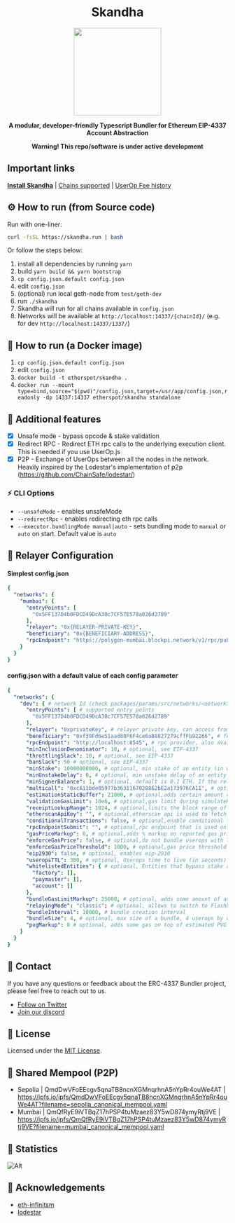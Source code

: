 <div align="center">
  <h1 align="center">Skandha</h1>
</div>

<!-- PROJECT LOGO -->

<div align="center">
  <img src="https://public.etherspot.io/assets/etherspot.gif" width="200" height="200">
  <p>
    <b>
      A modular, developer-friendly Typescript Bundler for Ethereum EIP-4337 Account Abstraction
    </b>
   </p>
</div>

<div align="center">
  <p>
    <b>
       Warning! This repo/software is under active development
    </b>
   </p>
</div>

## Important links

**[Install Skandha](https://etherspot.fyi/skandha/installation)**
| [Chains supported](https://etherspot.fyi/skandha/chains)
| [UserOp Fee history](https://etherspot.fyi/skandha/feehistory)

## ⚙️ How to run (from Source code)

Run with one-liner:

```sh
curl -fsSL https://skandha.run | bash
```
Or follow the steps below:

1. install all dependencies by running `yarn`
2. build `yarn build && yarn bootstrap`
3. `cp config.json.default config.json`
4. edit `config.json`
5. (optional) run local geth-node from `test/geth-dev`
6. run `./skandha`
7. Skandha will run for all chains available in `config.json`
8. Networks will be available at `http://localhost:14337/{chainId}/` (e.g. for dev `http://localhost:14337/1337/`)

## 🐳 How to run (a Docker image)

1. `cp config.json.default config.json`
2. edit `config.json`
3. `docker build -t etherspot/skandha .`
4. `docker run --mount type=bind,source="$(pwd)"/config.json,target=/usr/app/config.json,readonly -dp 14337:14337 etherspot/skandha standalone`


## 📜 Additional features
- [x] Unsafe mode - bypass opcode & stake validation
- [x] Redirect RPC - Redirect ETH rpc calls to the underlying execution client. This is needed if you use UserOp.js
- [x] P2P - Exchange of UserOps between all the nodes in the network. Heavily inspired by the Lodestar's implementation of p2p (https://github.com/ChainSafe/lodestar/)

### ⚡️ CLI Options
- `--unsafeMode` - enables unsafeMode
- `--redirectRpc` - enables redirecting eth rpc calls
- `--executor.bundlingMode manual|auto` - sets bundling mode to `manual` or `auto` on start. Default value is `auto`

## 🔑 Relayer Configuration

#### Simplest config.json
```yaml
{
  "networks": {
    "mumbai": {
      "entryPoints": [
        "0x5FF137D4b0FDCD49DcA30c7CF57E578a026d2789"
      ],
      "relayer": "0x{RELAYER-PRIVATE-KEY}",
      "beneficiary": "0x{BENEFICIARY-ADDRESS}",
      "rpcEndpoint": "https://polygon-mumbai.blockpi.network/v1/rpc/public"
    }
  }
}
```

#### config.json with a default value of each config parameter

```yaml
{
  "networks": {
    "dev": { # network Id (check packages/params/src/networks/<network>.ts)
      "entryPoints": [ # supported entry points
        "0x5FF137D4b0FDCD49DcA30c7CF57E578a026d2789"
      ],
      "relayer": "0xprivateKey", # relayer private key, can access from here or via environment variables (SKANDHA_MUMBAI_RELAYER | SKANDHA_DEV_RELAYER | etc.)
      "beneficiary": "0xf39Fd6e51aad88F6F4ce6aB8827279cffFb92266", # fee collector, avaiable via env var (SKANDHA_MUMBAI_BENEFICIARY | etc)
      "rpcEndpoint": "http://localhost:8545", # rpc provider, also available via env variable (SKANDHA_MUMBAI_RPC | etc)
      "minInclusionDenominator": 10, # optional, see EIP-4337
      "throttlingSlack": 10, # optional, see EIP-4337
      "banSlack": 50 # optional, see EIP-4337
      "minStake": 10000000000, # optional, min stake of an entity (in wei)
      "minUnstakeDelay": 0, # optional, min unstake delay of an entity
      "minSignerBalance": 1, # optional, default is 0.1 ETH. If the relayer's balance drops lower than this, it will be selected as a fee collector
      "multicall": "0xcA11bde05977b3631167028862bE2a173976CA11", # optional, multicall3 contract (see https://github.com/mds1/multicall#multicall3-contract-addresses)
      "estimationStaticBuffer": 21000, # optional,adds certain amount of gas to callGasLimit on estimation
      "validationGasLimit": 10e6, # optional,gas limit during simulateHandleOps and simulateValidation calls
      "receiptLookupRange": 1024, # optional,limits the block range of getUserOperationByHash and getUserOperationReceipt
      "etherscanApiKey": "", # optional,etherscan api is used to fetch gas prices
      "conditionalTransactions": false, # optional,enable conditional transactions
      "rpcEndpointSubmit": "", # optional,rpc endpoint that is used only during submission of a bundle
      "gasPriceMarkup": 0, # optional,adds % markup on reported gas price via skandha_getGasPrice, 10000 = 100.00%, 500 = 5%
      "enforceGasPrice": false, # optional,do not bundle userops with low gas prices
      "enforceGasPriceThreshold": 1000, # optional,gas price threshold in bps. If set to 500, userops' gas price is allowed to be 5% lower than the network's gas price
      "eip2930": false, # optional, enables eip-2930
      "useropsTTL": 300, # optional, Userops time to live (in seconds)
      "whitelistedEntities": { # optional, Entities that bypass stake and opcode validation (array of addresses)
        "factory": [],
        "paymaster": [],
        "account": []
      },
      "bundleGasLimitMarkup": 25000, # optional, adds some amount of additional gas to a bundle tx
      "relayingMode": "classic"; # optional, allows to switch to Flashbots Builder api if set to "flashbots", see packages/executor/src/interfaces.ts for more
      "bundleInterval": 10000, # bundle creation interval
      "bundleSize": 4, # optional, max size of a bundle, 4 userops by default
      "pvgMarkup": 0 # optional, adds some gas on top of estimated PVG
    }
  }
}
```
## 💬 Contact

If you have any questions or feedback about the ERC-4337 Bundler project, please feel free to reach out to us.

- [Follow on Twitter](https://twitter.com/etherspot)
- [Join our discord](https://discord.etherspot.io/)

## 📄 License

Licensed under the [MIT License](https://github.com/etherspot/skandha/blob/master/LICENSE).

## 🤝 Shared Mempool (P2P)

- Sepolia | QmdDwVFoEEcgv5qnaTB8ncnXGMnqrhnA5nYpRr4ouWe4AT | https://ipfs.io/ipfs/QmdDwVFoEEcgv5qnaTB8ncnXGMnqrhnA5nYpRr4ouWe4AT?filename=sepolia_canonical_mempool.yaml
- Mumbai | QmQfRyE9iVTBqZ17hPSP4tuMzaez83Y5wD874ymyRtj9VE | https://ipfs.io/ipfs/QmQfRyE9iVTBqZ17hPSP4tuMzaez83Y5wD874ymyRtj9VE?filename=mumbai_canonical_mempool.yaml

## 🔢 Statistics
![Alt](https://repobeats.axiom.co/api/embed/4d7ec3ece88b2461c5b1757574321f4f6540cdd5.svg "Skandha analytics image")

## 🙏 Acknowledgements

- [eth-infinitsm](https://github.com/eth-infinitism)
- [lodestar](https://github.com/ChainSafe/lodestar) 
